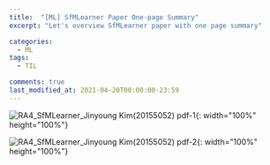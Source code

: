 ```yaml
---
title:  "[ML] SfMLearner Paper One-page Summary"
excerpt: "Let's overview SfMLearner paper with one page summary"

categories:
  - ML
tags:
  - TIL

comments: true
last_modified_at: 2021-04-20T00:00:00-23:59
---
```




![RA4_SfMLearner_Jinyoung Kim(20155052) pdf-1](https://user-images.githubusercontent.com/60743304/115715357-01d2d580-a3b3-11eb-84ab-2976c9a08ed6.jpg){: width="100%" height="100%"}

![RA4_SfMLearner_Jinyoung Kim(20155052) pdf-2](https://user-images.githubusercontent.com/60743304/115715522-2dee5680-a3b3-11eb-9ee2-f8ecef9d9e28.jpg){: width="100%" height="100%"}

